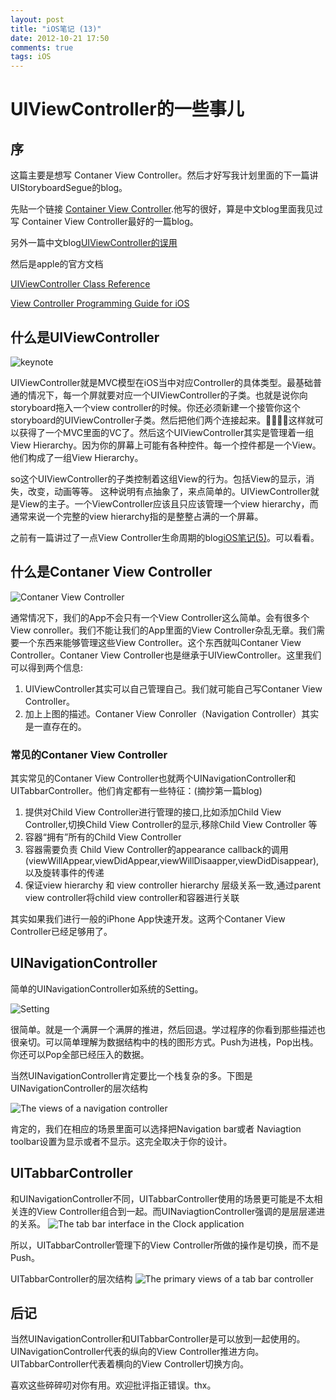 ```yaml
---
layout: post
title: "iOS笔记 (13)"
date: 2012-10-21 17:50
comments: true
tags: iOS 
---
```



# UIViewController的一些事儿

## 序
这篇主要是想写 Contaner View Controller。然后才好写我计划里面的下一篇讲UIStoryboardSegue的blog。

先贴一个链接 [Container View Controller](http://geeklu.com/2012/05/custom-container-view-controller/).他写的很好，算是中文blog里面我见过写 Container View Controller最好的一篇blog。

另外一篇中文blog[UIViewController的误用](http://www.onevcat.com/2012/02/uiviewcontroller/)

然后是apple的官方文档

[UIViewController Class Reference](http://developer.apple.com/library/ios/#DOCUMENTATION/UIKit/Reference/UIViewController_Class/Reference/Reference.html)

[View Controller Programming Guide for iOS](http://developer.apple.com/library/ios/#featuredarticles/ViewControllerPGforiPhoneOS/Introduction/Introduction.html)

<!--more-->


## 什么是UIViewController
![keynote](http://farm9.staticflickr.com/8448/7780946470_05ee760924.jpg)

UIViewController就是MVC模型在iOS当中对应Controller的具体类型。最基础普通的情况下，每一个屏就要对应一个UIViewController的子类。也就是说你向storyboard拖入一个view controller的时候。你还必须新建一个接管你这个storyboard的UIViewController子类。然后把他们两个连接起来。这样就可以获得了一个MVC里面的VC了。然后这个UIViewController其实是管理着一组View Hierarchy。因为你的屏幕上可能有各种控件。每一个控件都是一个View。他们构成了一组View Hierarchy。

so这个UIViewController的子类控制着这组View的行为。包括View的显示，消失，改变，动画等等。
这种说明有点抽象了，来点简单的。UIViewController就是View的主子。一个ViewController应该且只应该管理一个view hierarchy，而通常来说一个完整的view hierarchy指的是整整占满的一个屏幕。

之前有一篇讲过了一点View Controller生命周期的blog[iOS笔记(5)](http://www.iiiyu.com/blog/2012/04/03/learning-ios-notes-five/)。可以看看。



## 什么是Contaner View Controller

![Contaner View Controller](http://developer.apple.com/library/ios/featuredarticles/ViewControllerPGforiPhoneOS/Art/navigation_interface_2x.png)

通常情况下，我们的App不会只有一个View Controller这么简单。会有很多个View conroller。我们不能让我们的App里面的View Controller杂乱无章。我们需要一个东西来能够管理这些View Controller。这个东西就叫Contaner View Controller。Contaner View Controller也是继承于UIViewController。这里我们可以得到两个信息: 

1. UIViewController其实可以自己管理自己。我们就可能自己写Contaner View Controller。
2. 加上上图的描述。Contaner View Conroller（Navigation Controller）其实是一直存在的。

### 常见的Contaner View Controller
其实常见的Contaner View Controller也就两个UINavigationController和UITabbarController。他们肯定都有一些特征：(摘抄第一篇blog)

1. 提供对Child View Controller进行管理的接口,比如添加Child View Controller,切换Child View Controller的显示,移除Child View Controller 等
2. 容器“拥有”所有的Child View Controller
3. 容器需要负责 Child View Controller的appearance callback的调用(viewWillAppear,viewDidAppear,viewWillDisaapper,viewDidDisappear),以及旋转事件的传递
4. 保证view hierarchy 和 view controller hierarchy 层级关系一致,通过parent view controller将child view controller和容器进行关联

其实如果我们进行一般的iPhone App快速开发。这两个Contaner View Controller已经足够用了。

## UINavigationController
简单的UINavigationController如系统的Setting。

![Setting](http://developer.apple.com/library/ios/documentation/uikit/reference/UINavigationController_Class/Art/navigation_interface.jpg)

很简单。就是一个满屏一个满屏的推进，然后回退。学过程序的你看到那些描述也很亲切。可以简单理解为数据结构中的栈的图形方式。Push为进栈，Pop出栈。你还可以Pop全部已经压入的数据。

当然UINavigationController肯定要比一个栈复杂的多。下图是UINavigationController的层次结构

![The views of a navigation controller](http://developer.apple.com/library/ios/documentation/uikit/reference/UINavigationController_Class/Art/NavigationViews.jpg)

肯定的，我们在相应的场景里面可以选择把Navigation bar或者 Naviagtion toolbar设置为显示或者不显示。这完全取决于你的设计。


## UITabbarController
和UINavigationController不同，UITabbarController使用的场景更可能是不太相关连的View Controller组合到一起。而UINaviagtionController强调的是层层递进的关系。
![The tab bar interface in the Clock application](http://developer.apple.com/library/ios/DOCUMENTATION/UIKit/Reference/UITabBarController_Class/Art/tabbar_compare.jpg)

所以，UITabbarController管理下的View Controller所做的操作是切换，而不是Push。

UITabbarController的层次结构
![The primary views of a tab bar controller](http://developer.apple.com/library/ios/DOCUMENTATION/UIKit/Reference/UITabBarController_Class/Art/tabbar_controllerviews.jpg)

## 后记
当然UINavigationController和UITabbarController是可以放到一起使用的。UINavigationController代表的纵向的View Controller推进方向。UITabbarController代表着横向的View Controller切换方向。 

喜欢这些碎碎叨对你有用。欢迎批评指正错误。thx。









